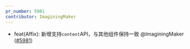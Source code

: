 ```yaml
---
pr_number: 5981
contributor: ImaginingMaker
---
```


- feat(Affix): 新增支持`content`API，与其他组件保持一致 @ImaginingMaker ([#5981](https://github.com/Tencent/tdesign-vue-next/pull/5981))
